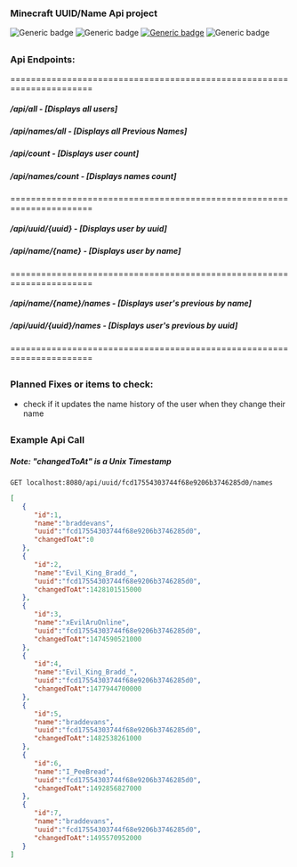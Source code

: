 ### Minecraft UUID/Name Api project
![Generic badge](https://img.shields.io/badge/spring_Version-2.3.1-red.svg?style=for-the-badge&logo=spring)
![Generic badge](https://img.shields.io/badge/project_language_level-java_11-green.svg?style=for-the-badge&logo=spring)
[![Generic badge](https://img.shields.io/badge/Spring_Share_Url-Click_Here-green.svg?style=for-the-badge&logo=spring)](https://start.spring.io/#!type=gradle-project&language=java&platformVersion=2.3.1.RELEASE&packaging=jar&jvmVersion=11&groupId=uk.co.breadhub&artifactId=mcapi&name=mcapi&description=Minecraft%20UserName%2FUUID%20API&packageName=uk.co.breadhub.mcapi&dependencies=devtools,lombok,configuration-processor,session,web,thymeleaf,mustache,jdbc,mysql,batch,codecentric-spring-boot-admin-server)
![Generic badge](https://img.shields.io/badge/Maintainer-braddevans-blue.svg?style=for-the-badge)

##
 
### Api Endpoints: 

====================================================================== 
#####    /api/all            -   [Displays all users]
#####    /api/names/all      -   [Displays all Previous Names]
#####    /api/count          -   [Displays user count]
#####    /api/names/count    -   [Displays names count]

======================================================================
#####    /api/uuid/{uuid}         -   [Displays user by uuid]
#####    /api/name/{name}         -   [Displays user by name]

======================================================================
#####    /api/name/{name}/names   -   [Displays user's previous by name]
#####    /api/uuid/{uuid}/names   -   [Displays user's previous by uuid]

======================================================================

##

### Planned Fixes or items to check:
 
 - check if it updates the name history of the user when they change their name

##

### Example Api Call
##### Note: "changedToAt" is a Unix Timestamp

`GET localhost:8080/api/uuid/fcd17554303744f68e9206b3746285d0/names`
```json
[
   {
      "id":1,
      "name":"braddevans",
      "uuid":"fcd17554303744f68e9206b3746285d0",
      "changedToAt":0
   },
   {
      "id":2,
      "name":"Evil_King_Bradd_",
      "uuid":"fcd17554303744f68e9206b3746285d0",
      "changedToAt":1428101515000
   },
   {
      "id":3,
      "name":"xEvilAruOnline",
      "uuid":"fcd17554303744f68e9206b3746285d0",
      "changedToAt":1474590521000
   },
   {
      "id":4,
      "name":"Evil_King_Bradd_",
      "uuid":"fcd17554303744f68e9206b3746285d0",
      "changedToAt":1477944700000
   },
   {
      "id":5,
      "name":"braddevans",
      "uuid":"fcd17554303744f68e9206b3746285d0",
      "changedToAt":1482538261000
   },
   {
      "id":6,
      "name":"I_PeeBread",
      "uuid":"fcd17554303744f68e9206b3746285d0",
      "changedToAt":1492856827000
   },
   {
      "id":7,
      "name":"braddevans",
      "uuid":"fcd17554303744f68e9206b3746285d0",
      "changedToAt":1495570952000
   }
]
```
